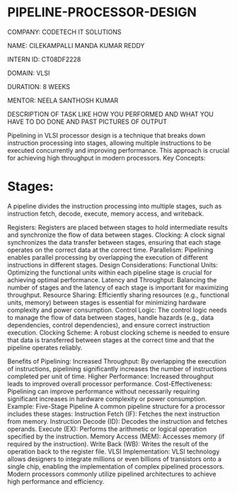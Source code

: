 # PIPELINE-PROCESSOR-DESIGN

COMPANY: CODETECH IT SOLUTIONS

NAME: CILEKAMPALLI MANDA KUMAR REDDY 

INTERN ID: CT08DF2228

DOMAIN: VLSI

DURATION: 8 WEEKS

MENTOR: NEELA SANTHOSH KUMAR

DESCRIPTION OF TASK LIKE HOW YOU PERFORMED AND WHAT YOU HAVE TO DO DONE AND PAST PICTURES OF OUTPUT

Pipelining in VLSI processor design is a technique that breaks down instruction processing into stages, allowing multiple instructions to be executed concurrently and improving performance. This approach is crucial for achieving high throughput in modern processors. 
Key Concepts:
# Stages:
A pipeline divides the instruction processing into multiple stages, such as instruction fetch, decode, execute, memory access, and writeback. 

Registers:
Registers are placed between stages to hold intermediate results and synchronize the flow of data between stages. 
Clocking:
A clock signal synchronizes the data transfer between stages, ensuring that each stage operates on the correct data at the correct time. 
Parallelism:
Pipelining enables parallel processing by overlapping the execution of different instructions in different stages. 
Design Considerations:
Functional Units:
Optimizing the functional units within each pipeline stage is crucial for achieving optimal performance. 
Latency and Throughput:
Balancing the number of stages and the latency of each stage is important for maximizing throughput. 
Resource Sharing:
Efficiently sharing resources (e.g., functional units, memory) between stages is essential for minimizing hardware complexity and power consumption. 
Control Logic:
The control logic needs to manage the flow of data between stages, handle hazards (e.g., data dependencies, control dependencies), and ensure correct instruction execution. 
Clocking Scheme:
A robust clocking scheme is needed to ensure that data is transferred between stages at the correct time and that the pipeline operates reliably. 

Benefits of Pipelining:
Increased Throughput: By overlapping the execution of instructions, pipelining significantly increases the number of instructions completed per unit of time. 
Higher Performance: Increased throughput leads to improved overall processor performance. 
Cost-Effectiveness: Pipelining can improve performance without necessarily requiring significant increases in hardware complexity or power consumption. 
Example: Five-Stage Pipeline
A common pipeline structure for a processor includes these stages:
Instruction Fetch (IF): Fetches the next instruction from memory. 
Instruction Decode (ID): Decodes the instruction and fetches operands. 
Execute (EX): Performs the arithmetic or logical operation specified by the instruction. 
Memory Access (MEM): Accesses memory (if required by the instruction). 
Write Back (WB): Writes the result of the operation back to the register file. 
VLSI Implementation:
VLSI technology allows designers to integrate millions or even billions of transistors onto a single chip, enabling the implementation of complex pipelined processors. Modern processors commonly utilize pipelined architectures to achieve high performance and efficiency. 
